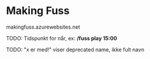 # Making Fuss

makingfuss.azurewebsites.net

TODO: Tidspunkt for når, ex:
**/fuss play 15:00**

TODO: "x er med!" viser deprecated name, ikke fult navn
